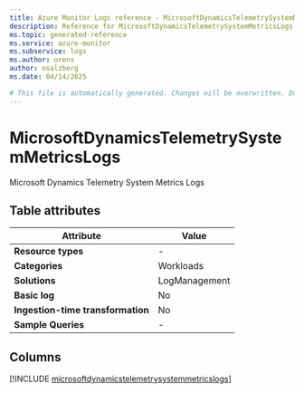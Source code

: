 ```yaml
---
title: Azure Monitor Logs reference - MicrosoftDynamicsTelemetrySystemMetricsLogs
description: Reference for MicrosoftDynamicsTelemetrySystemMetricsLogs table in Azure Monitor Logs.
ms.topic: generated-reference
ms.service: azure-monitor
ms.subservice: logs
ms.author: orens
author: osalzberg
ms.date: 04/14/2025

# This file is automatically generated. Changes will be overwritten. Do not change this file directly.
---
```


# MicrosoftDynamicsTelemetrySystemMetricsLogs

Microsoft Dynamics Telemetry System Metrics Logs


## Table attributes

|Attribute|Value|
|---|---|
|**Resource types**|-|
|**Categories**|Workloads|
|**Solutions**| LogManagement|
|**Basic log**|No|
|**Ingestion-time transformation**|No|
|**Sample Queries**|-|



## Columns
  
[!INCLUDE [microsoftdynamicstelemetrysystemmetricslogs](~/reusable-content/ce-skilling/azure/includes/azure-monitor/reference/tables/microsoftdynamicstelemetrysystemmetricslogs-include.md)]
